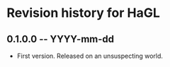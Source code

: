 # Revision history for HaGL

## 0.1.0.0 -- YYYY-mm-dd

* First version. Released on an unsuspecting world.
